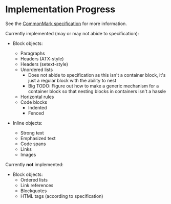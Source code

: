 # Implementation Progress

See the [CommonMark specification](https://spec.commonmark.org/0.29/) for more information.

Currently implemented (may or may not abide to specification):

 * Block objects:
   * Paragraphs
   * Headers (ATX-style)
   * Headers (setext-style)
   * Unordered lists
     - Does not abide to specification as this isn't a container block,
       it's just a regular block with the ability to nest
     - Big TODO: Figure out how to make a generic mechanism for a container
       block so that nesting blocks in containers isn't a hassle
   * Horizontal rules
   * Code blocks
     * Indented
     * Fenced

 * Inline objects:
   * Strong text
   * Emphasized text
   * Code spans
   * Links
   * Images

Currently **not** implemented:

 * Block objects:
   * Ordered lists
   * Link references
   * Blockquotes
   * HTML tags (according to specification)
